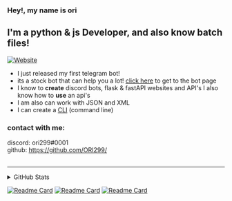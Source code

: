 
### Hey!, my name is ori




## I'm a python & js Developer, and also know batch files! 
[![Website](https://img.shields.io/website?label=stock-bot&style=for-the-badge&url=https://www.t.me/AStocksBot)](https://www.t.me/AStocksBot)

- I just released my first telegram bot!
- its a stock bot that can help you a lot! [click here](https://github.com/ORI299/telegram-AStockBot) to get to the bot page
- I know to **create** discord bots, flask & fastAPI websites and API's I also know how to **use** an api's
- I am also can work with JSON and XML
- I can create a [CLI](https://en.wikipedia.org/wiki/Command-line_interface) (command line)




### contact with me:

discord: ori299#0001  
github: https://github.com/ORI299/  
<br />


---



<details>
  <summary>GitHub Stats</summary>

  ![ori299's GitHub stats](https://github-readme-stats.vercel.app/api?username=ori299&hide=contribs,prs&theme=radical)
  
  
  ---
</details>




[![Readme Card](https://github-readme-stats.vercel.app/api/pin/?username=ori299&repo=telegram-AStockBot&show_icons=true)](https://github.com/ORI299/telegram-AStockBot)
[![Readme Card](https://github-readme-stats.vercel.app/api/pin/?username=ori299&repo=UrlShorter&show_icons=true)](https://github.com/ORI299/UrlShorter)
[![Readme Card](https://github-readme-stats.vercel.app/api/pin/?username=ori299&repo=dis-tools&show_icons=true)](https://github.com/ORI299/dis-tools)

  
  
